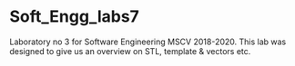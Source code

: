 # Soft_Engg_labs7
Laboratory no 3 for Software Engineering MSCV 2018-2020. This lab was designed to give us an overview on STL, template &amp; vectors etc.
